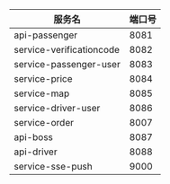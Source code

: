 | 服务名                      | 端口号   |
|--------------------------|-------|
| api-passenger            | 8081  |
| service-verificationcode | 8082  |
| service-passenger-user   | 8083  |
| service-price            | 8084  |
| service-map              | 8085  |
| service-driver-user      | 8086  |
 | service-order            | 8007  |
| api-boss                 | 8087  |
| api-driver               | 8088  |
| service-sse-push         | 9000  |